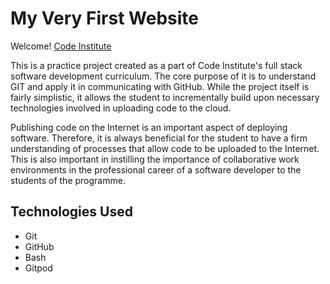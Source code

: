 # My Very First Website

Welcome! [Code Institute](https://codeinstitute.net)

This is a practice project created as a part of Code Institute's full stack software development curriculum. The core purpose of it is to understand GIT and apply it in communicating with GitHub. While the project itself is fairly simplistic, it allows the student to incrementally build upon necessary technologies involved in uploading code to the cloud. 

Publishing code on the Internet is an important aspect of deploying software. Therefore, it is always beneficial for the student to have a firm understanding of processes that allow code to be uploaded to the Internet. This is also important in instilling the importance of collaborative work environments in the professional career of a software developer to the students of the programme.

## Technologies Used

* Git
* GitHub
* Bash
* Gitpod
